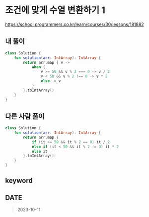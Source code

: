 # 조건에 맞게 수열 변환하기 1

https://school.programmers.co.kr/learn/courses/30/lessons/181882

## 내 풀이

```kt
class Solution {
    fun solution(arr: IntArray): IntArray {
        return arr.map { v ->
            when {
                v >= 50 && v % 2 === 0 -> v / 2
                v < 50 && v % 2 !== 0 -> v * 2
                else -> v
            }
        }.toIntArray()
    }
}
```

## 다른 사람 풀이

```kt
class Solution {
    fun solution(arr: IntArray): IntArray {
        return arr.map {
            if (it >= 50 && it % 2 == 0) it / 2
            else if (it < 50 && it % 2 != 0) it * 2
            else it
        }.toIntArray()
    }
}
```

## keyword

## DATE

> 2023-10-11
